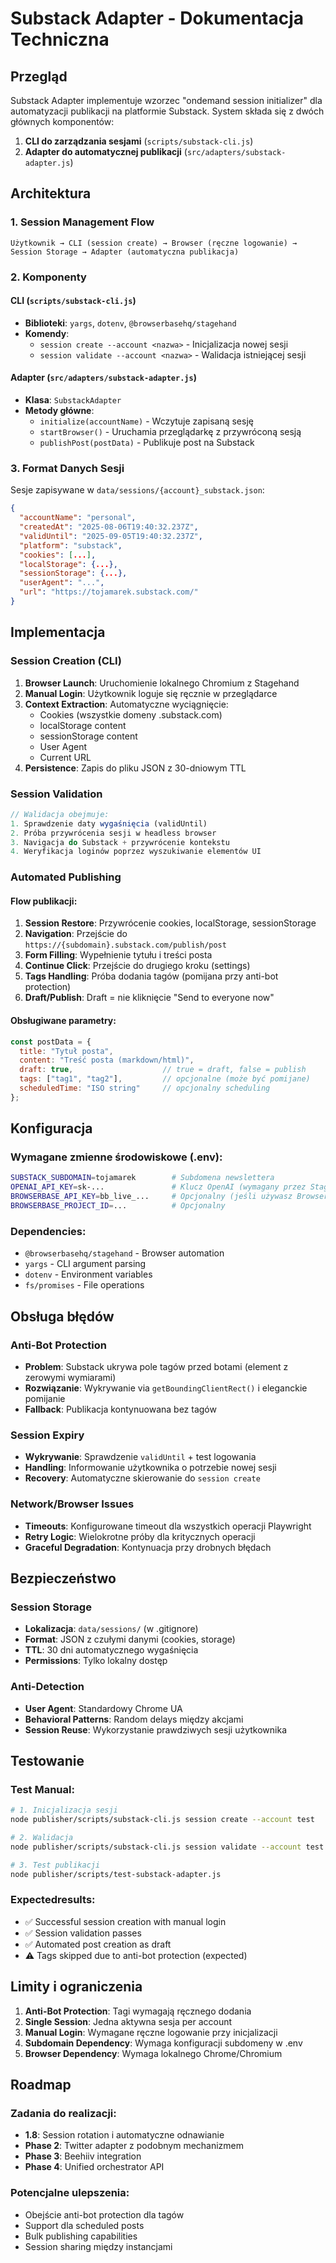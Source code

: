 # Substack Adapter - Dokumentacja Techniczna

## Przegląd

Substack Adapter implementuje wzorzec "ondemand session initializer" dla automatyzacji publikacji na platformie Substack. System składa się z dwóch głównych komponentów:

1. **CLI do zarządzania sesjami** (`scripts/substack-cli.js`)
2. **Adapter do automatycznej publikacji** (`src/adapters/substack-adapter.js`)

## Architektura

### 1. Session Management Flow

```
Użytkownik → CLI (session create) → Browser (ręczne logowanie) → Session Storage → Adapter (automatyczna publikacja)
```

### 2. Komponenty

#### CLI (`scripts/substack-cli.js`)
- **Biblioteki**: `yargs`, `dotenv`, `@browserbasehq/stagehand`
- **Komendy**:
  - `session create --account <nazwa>` - Inicjalizacja nowej sesji
  - `session validate --account <nazwa>` - Walidacja istniejącej sesji

#### Adapter (`src/adapters/substack-adapter.js`)
- **Klasa**: `SubstackAdapter`
- **Metody główne**:
  - `initialize(accountName)` - Wczytuje zapisaną sesję
  - `startBrowser()` - Uruchamia przeglądarkę z przywróconą sesją
  - `publishPost(postData)` - Publikuje post na Substack

### 3. Format Danych Sesji

Sesje zapisywane w `data/sessions/{account}_substack.json`:

```json
{
  "accountName": "personal",
  "createdAt": "2025-08-06T19:40:32.237Z",
  "validUntil": "2025-09-05T19:40:32.237Z",
  "platform": "substack",
  "cookies": [...],
  "localStorage": {...},
  "sessionStorage": {...},
  "userAgent": "...",
  "url": "https://tojamarek.substack.com/"
}
```

## Implementacja

### Session Creation (CLI)

1. **Browser Launch**: Uruchomienie lokalnego Chromium z Stagehand
2. **Manual Login**: Użytkownik loguje się ręcznie w przeglądarce
3. **Context Extraction**: Automatyczne wyciągnięcie:
   - Cookies (wszystkie domeny .substack.com)
   - localStorage content
   - sessionStorage content
   - User Agent
   - Current URL
4. **Persistence**: Zapis do pliku JSON z 30-dniowym TTL

### Session Validation

```javascript
// Walidacja obejmuje:
1. Sprawdzenie daty wygaśnięcia (validUntil)
2. Próba przywrócenia sesji w headless browser
3. Navigacja do Substack + przywrócenie kontekstu
4. Weryfikacja loginów poprzez wyszukiwanie elementów UI
```

### Automated Publishing

#### Flow publikacji:
1. **Session Restore**: Przywrócenie cookies, localStorage, sessionStorage
2. **Navigation**: Przejście do `https://{subdomain}.substack.com/publish/post`
3. **Form Filling**: Wypełnienie tytułu i treści posta
4. **Continue Click**: Przejście do drugiego kroku (settings)
5. **Tags Handling**: Próba dodania tagów (pomijana przy anti-bot protection)
6. **Draft/Publish**: Draft = nie kliknięcie "Send to everyone now"

#### Obsługiwane parametry:
```javascript
const postData = {
  title: "Tytuł posta",
  content: "Treść posta (markdown/html)",
  draft: true,                    // true = draft, false = publish
  tags: ["tag1", "tag2"],         // opcjonalne (może być pomijane)
  scheduledTime: "ISO string"     // opcjonalny scheduling
};
```

## Konfiguracja

### Wymagane zmienne środowiskowe (.env):
```bash
SUBSTACK_SUBDOMAIN=tojamarek        # Subdomena newslettera
OPENAI_API_KEY=sk-...               # Klucz OpenAI (wymagany przez Stagehand)
BROWSERBASE_API_KEY=bb_live_...     # Opcjonalny (jeśli używasz Browserbase)
BROWSERBASE_PROJECT_ID=...          # Opcjonalny
```

### Dependencies:
- `@browserbasehq/stagehand` - Browser automation
- `yargs` - CLI argument parsing  
- `dotenv` - Environment variables
- `fs/promises` - File operations

## Obsługa błędów

### Anti-Bot Protection
- **Problem**: Substack ukrywa pole tagów przed botami (element z zerowymi wymiarami)
- **Rozwiązanie**: Wykrywanie via `getBoundingClientRect()` i eleganckie pomijanie
- **Fallback**: Publikacja kontynuowana bez tagów

### Session Expiry
- **Wykrywanie**: Sprawdzenie `validUntil` + test logowania
- **Handling**: Informowanie użytkownika o potrzebie nowej sesji
- **Recovery**: Automatyczne skierowanie do `session create`

### Network/Browser Issues
- **Timeouts**: Konfigurowane timeout dla wszystkich operacji Playwright
- **Retry Logic**: Wielokrotne próby dla kritycznych operacji
- **Graceful Degradation**: Kontynuacja przy drobnych błędach

## Bezpieczeństwo

### Session Storage
- **Lokalizacja**: `data/sessions/` (w .gitignore)
- **Format**: JSON z czułymi danymi (cookies, storage)
- **TTL**: 30 dni automatycznego wygaśnięcia
- **Permissions**: Tylko lokalny dostęp

### Anti-Detection
- **User Agent**: Standardowy Chrome UA
- **Behavioral Patterns**: Random delays między akcjami
- **Session Reuse**: Wykorzystanie prawdziwych sesji użytkownika

## Testowanie

### Test Manual:
```bash
# 1. Inicjalizacja sesji
node publisher/scripts/substack-cli.js session create --account test

# 2. Walidacja
node publisher/scripts/substack-cli.js session validate --account test

# 3. Test publikacji
node publisher/scripts/test-substack-adapter.js
```

### Expectedresults:
- ✅ Successful session creation with manual login
- ✅ Session validation passes  
- ✅ Automated post creation as draft
- ⚠️ Tags skipped due to anti-bot protection (expected)

## Limity i ograniczenia

1. **Anti-Bot Protection**: Tagi wymagają ręcznego dodania
2. **Single Session**: Jedna aktywna sesja per account
3. **Manual Login**: Wymagane ręczne logowanie przy inicjalizacji
4. **Subdomain Dependency**: Wymaga konfiguracji subdomeny w .env
5. **Browser Dependency**: Wymaga lokalnego Chrome/Chromium

## Roadmap

### Zadania do realizacji:
- **1.8**: Session rotation i automatyczne odnawianie
- **Phase 2**: Twitter adapter z podobnym mechanizmem
- **Phase 3**: Beehiiv integration
- **Phase 4**: Unified orchestrator API

### Potencjalne ulepszenia:
- Obejście anti-bot protection dla tagów
- Support dla scheduled posts
- Bulk publishing capabilities
- Session sharing między instancjami